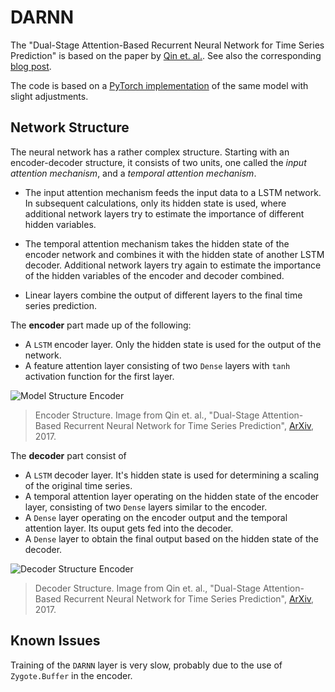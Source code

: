 # DARNN

The "Dual-Stage Attention-Based Recurrent Neural Network for Time Series Prediction" is based on the paper by [Qin et. al.](https://arxiv.org/abs/1704.02971). See also the corresponding [blog post](https://sdobber.github.io/FA_DARNN/).

The code is based on a [PyTorch implementation](https://github.com/Seanny123/da-rnn/blob/master/modules.py) of the same model with slight adjustments.


## Network Structure

The neural network has a rather complex structure. Starting with an encoder-decoder structure, it consists of two units, one called the *input attention mechanism*, and a *temporal attention mechanism*.

* The input attention mechanism feeds the input data to a LSTM network. In subsequent calculations, only its hidden state is used, where additional network layers try to estimate the importance of different hidden variables.

* The temporal attention mechanism takes the hidden state of the encoder network and combines it with the hidden state of another LSTM decoder. Additional network layers try again to estimate the importance of the hidden variables of the encoder and decoder combined.

* Linear layers combine the output of different layers to the final time series prediction.

The **encoder** part made up of the following:
* A `LSTM` encoder layer. Only the hidden state is used for the output of the network.
* A feature attention layer consisting of two `Dense` layers with `tanh` activation function for the first layer.

![Model Structure Encoder](https://pic2.zhimg.com/80/v2-4e0c7c8fb419bb91a218d9a295b85fa9_1440w.jpg)
> Encoder Structure. Image from Qin et. al., "Dual-Stage Attention-Based Recurrent Neural Network for Time Series Prediction", [ArXiv](https://arxiv.org/abs/1704.02971), 2017.


The **decoder** part consist of
* A `LSTM` decoder layer. It's hidden state is used for determining a scaling of the original time series.
* A temporal attention layer operating on the hidden state of the encoder layer, consisting of two `Dense` layers similar to the encoder.
* A `Dense` layer operating on the encoder output and the temporal attention layer. Its ouput gets fed into the decoder.
* A `Dense` layer to obtain the final output based on the hidden state of the decoder.

![Decoder Structure Encoder](https://pic2.zhimg.com/80/v2-1ac7ca28be64000bf7b02e8e9d0c752d_1440w.jpg)
> Decoder Structure. Image from Qin et. al., "Dual-Stage Attention-Based Recurrent Neural Network for Time Series Prediction", [ArXiv](https://arxiv.org/abs/1704.02971), 2017.


## Known Issues

Training of the `DARNN` layer is very slow, probably due to the use of `Zygote.Buffer` in the encoder.